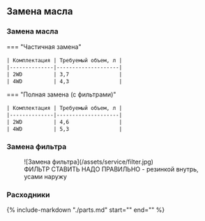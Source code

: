 ## Замена масла

### Замена масла

=== "Частичная замена"

    | Комплектация | Требуемый объем, л |
    |--------------|--------------------|
    | 2WD          | 3,7                |
    | 4WD          | 4,3                |

=== "Полная замена (с фильтрами)"

    | Комплектация | Требуемый объем, л |
    |--------------|--------------------|
    | 2WD          | 4,6                |
    | 4WD          | 5,3                |

### Замена фильтра

<figure markdown="span">
  ![Замена фильтра](/assets/service/filter.jpg)
  <figcaption>ФИЛЬТР СТАВИТЬ НАДО ПРАВИЛЬНО - резинкой внутрь, усами наружу</figcaption>
</figure>

### Расходники

{% include-markdown "./parts.md" start="<!--variator-start-->" end="<!--variator-end-->" %}

